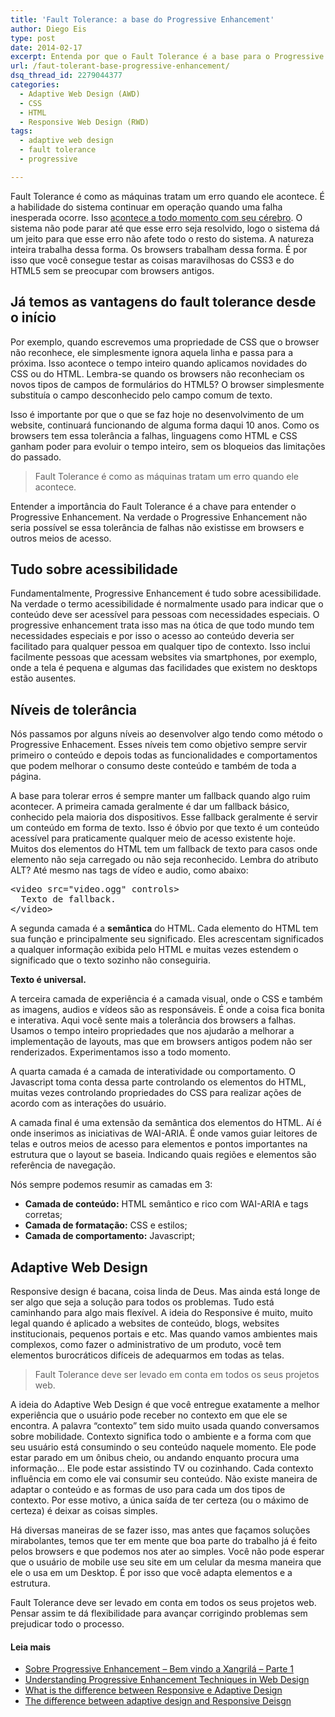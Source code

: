 ```yaml
---
title: 'Fault Tolerance: a base do Progressive Enhancement'
author: Diego Eis
type: post
date: 2014-02-17
excerpt: Entenda por que o Fault Tolerance é a base para o Progressive Enhancement e também do Adaptive web Design.
url: /faut-tolerant-base-progressive-enhancement/
dsq_thread_id: 2279044377
categories:
  - Adaptive Web Design (AWD)
  - CSS
  - HTML
  - Responsive Web Design (RWD)
tags:
  - adaptive web design
  - fault tolerance
  - progressive

---
```

Fault Tolerance é como as máquinas tratam um erro quando ele acontece. É a habilidade do sistema continuar em operação quando uma falha inesperada ocorre. Isso [acontece a todo momento com seu cérebro][1]. O sistema não pode parar até que esse erro seja resolvido, logo o sistema dá um jeito para que esse erro não afete todo o resto do sistema. A natureza inteira trabalha dessa forma. Os browsers trabalham dessa forma. É por isso que você consegue testar as coisas maravilhosas do CSS3 e do HTML5 sem se preocupar com browsers antigos.

## Já temos as vantagens do fault tolerance desde o início

Por exemplo, quando escrevemos uma propriedade de CSS que o browser não reconhece, ele simplesmente ignora aquela linha e passa para a próxima. Isso acontece o tempo inteiro quando aplicamos novidades do CSS ou do HTML. Lembra-se quando os browsers não reconheciam os novos tipos de campos de formulários do HTML5? O browser simplesmente substituía o campo desconhecido pelo campo comum de texto. 

Isso é importante por que o que se faz hoje no desenvolvimento de um website, continuará funcionando de alguma forma daqui 10 anos. Como os browsers tem essa tolerância a falhas, linguagens como HTML e CSS ganham poder para evoluir o tempo inteiro, sem os bloqueios das limitações do passado.

> Fault Tolerance é como as máquinas tratam um erro quando ele acontece.

Entender a importância do Fault Tolerance é a chave para entender o Progressive Enhancement. Na verdade o Progressive Enhancement não seria possível se essa tolerância de falhas não existisse em browsers e outros meios de acesso.

## Tudo sobre acessibilidade

Fundamentalmente, Progressive Enhancement é tudo sobre acessibilidade. Na verdade o termo acessibilidade é normalmente usado para indicar que o conteúdo deve ser acessível para pessoas com necessidades especiais. O progressive enhancement trata isso mas na ótica de que todo mundo tem necessidades especiais e por isso o acesso ao conteúdo deveria ser facilitado para qualquer pessoa em qualquer tipo de contexto. Isso inclui facilmente pessoas que acessam websites via smartphones, por exemplo, onde a tela é pequena e algumas das facilidades que existem no desktops estão ausentes.

## Níveis de tolerância

Nós passamos por alguns níveis ao desenvolver algo tendo como método o Progressive Enhacement. Esses níveis tem como objetivo sempre servir primeiro o conteúdo e depois todas as funcionalidades e comportamentos que podem melhorar o consumo deste conteúdo e também de toda a página.

A base para tolerar erros é sempre manter um fallback quando algo ruim acontecer. A primeira camada geralmente é dar um fallback básico, conhecido pela maioria dos dispositivos. Esse fallback geralmente é servir um conteúdo em forma de texto. Isso é óbvio por que texto é um conteúdo acessível para praticamente qualquer meio de acesso existente hoje. Muitos dos elementos do HTML tem um fallback de texto para casos onde elemento não seja carregado ou não seja reconhecido. Lembra do atributo ALT? Até mesmo nas tags de vídeo e audio, como abaixo:

<pre class="lang-html">&lt;video src="video.ogg" controls&gt;
  Texto de fallback.
&lt;/video&gt;
</pre>

A segunda camada é a **semântica** do HTML. Cada elemento do HTML tem sua função e principalmente seu significado. Eles acrescentam significados a qualquer informação exibida pelo HTML e muitas vezes estendem o significado que o texto sozinho não conseguiria.

**Texto é universal.**

A terceira camada de experiência é a camada visual, onde o CSS e também as imagens, audios e vídeos são as responsáveis. É onde a coisa fica bonita e interativa. Aqui você sente mais a tolerância dos browsers a falhas. Usamos o tempo inteiro propriedades que nos ajudarão a melhorar a implementação de layouts, mas que em browsers antigos podem não ser renderizados. Experimentamos isso a todo momento.

A quarta camada é a camada de interatividade ou comportamento. O Javascript toma conta dessa parte controlando os elementos do HTML, muitas vezes controlando propriedades do CSS para realizar ações de acordo com as interações do usuário.

A camada final é uma extensão da semântica dos elementos do HTML. Aí é onde inserimos as iniciativas de WAI-ARIA. É onde vamos guiar leitores de telas e outros meios de acesso para elementos e pontos importantes na estrutura que o layout se baseia. Indicando quais regiões e elementos são referência de navegação.

Nós sempre podemos resumir as camadas em 3:

  * **Camada de conteúdo:** HTML semântico e rico com WAI-ARIA e tags corretas;
  * **Camada de formatação:** CSS e estilos;
  * **Camada de comportamento:** Javascript;

## Adaptive Web Design

Responsive design é bacana, coisa linda de Deus. Mas ainda está longe de ser algo que seja a solução para todos os problemas. Tudo está caminhando para algo mais flexível. A ideia do Responsive é muito, muito legal quando é aplicado a websites de conteúdo, blogs, websites institucionais, pequenos portais e etc. Mas quando vamos ambientes mais complexos, como fazer o administrativo de um produto, você tem elementos burocráticos difíceis de adequarmos em todas as telas. 

> Fault Tolerance deve ser levado em conta em todos os seus projetos web.

A ideia do Adaptive Web Design é que você entregue exatamente a melhor experiência que o usuário pode receber no contexto em que ele se encontra. A palavra &#8220;contexto&#8221; tem sido muito usada quando conversamos sobre mobilidade. Contexto significa todo o ambiente e a forma com que seu usuário está consumindo o seu conteúdo naquele momento. Ele pode estar parado em um ônibus cheio, ou andando enquanto procura uma informação&#8230; Ele pode estar assistindo TV ou cozinhando. Cada contexto influência em como ele vai consumir seu conteúdo. Não existe maneira de adaptar o conteúdo e as formas de uso para cada um dos tipos de contexto. Por esse motivo, a única saída de ter certeza (ou o máximo de certeza) é deixar as coisas simples.

Há diversas maneiras de se fazer isso, mas antes que façamos soluções mirabolantes, temos que ter em mente que boa parte do trabalho já é feito pelos browsers e que podemos nos ater ao simples. Você não pode esperar que o usuário de mobile use seu site em um celular da mesma maneira que ele o usa em um Desktop. É por isso que você adapta elementos e a estrutura.

Fault Tolerance deve ser levado em conta em todos os seus projetos web. Pensar assim te dá flexibilidade para avançar corrigindo problemas sem prejudicar todo o processo. 

#### Leia mais

  * [Sobre Progressive Enhancement &#8211; Bem vindo a Xangrilá &#8211; Parte 1][2]
  * [Understanding Progressive Enhancement Techniques in Web Design][3]
  * [What is the difference between Responsive e Adaptive Design][4]
  * [The difference between adaptive design and Responsive Deisgn][5]

 [1]: http://super.abril.com.br/ciencia/revolucao-cerebro-446545.shtml
 [2]: http://tableless.com.br/bem-vindo-a-xangrila-parte-1/ "Bem vindo a Xangri-lá – Parte 1"
 [3]: http://www.techrepublic.com/blog/web-designer/understanding-progressive-enhancement-techniques-in-web-design/1809/
 [4]: http://www.techrepublic.com/blog/web-designer/what-is-the-difference-between-responsive-vs-adaptive-web-design/
 [5]: http://www.searchenginepeople.com/blog/the-difference-between-adaptive-design-and-responsive-design.html